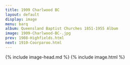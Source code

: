 ```yaml
---
title: 1909 Charlwood BC 
layout: default
display: image
menu: barq
album: Queensland Baptist Churches 1851-1955 Album
image: 1909-Charlwood-BC-.jpg
prev: 1908-Highfields.html
next: 1910-Coorparoo.html
---
```

{% include image-head.md %}
{% include image.html %}